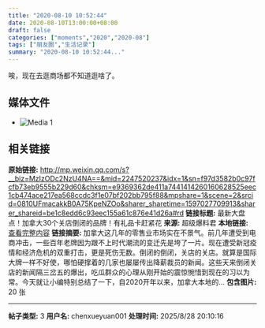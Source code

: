 ```yaml
---
title: "2020-08-10 10:52:44"
date: 2020-08-10T13:00:00+08:00
draft: false
categories: ["moments","2020","2020-08"]
tags: ["朋友圈","生活记录"]
summary: "2020-08-10 10:52:44..."
---
```


唉，现在去逛商场都不知道逛啥了。

## 媒体文件

- ![Media 1](/Moments/photos/2020-08-10/202008101052440.jpg)

## 相关链接

**原始链接:** http://mp.weixin.qq.com/s?__biz=MzIzODc2NzU4NA==&mid=2247520237&idx=1&sn=f97d3582b0c97fcfb73eb9555b229d60&chksm=e9369362de411a7441414260160628525eec1cb474ace217ea568ccdc3f1e07bf202bb795f88&mpshare=1&scene=2&srcid=0810UFmacakkB0A75KpeNZOo&sharer_sharetime=1597027709913&sharer_shareid=be1c8edd6c93eec155a61c876e41d26a#rd
**链接标题:** 最新大盘点！加拿大30个关店倒闭的品牌！有礼品卡赶紧花
**来源:** 超级爆料君
**本地链接:** [查看完整内容](/link_content/2020/08/2020-08-10-3/link_content/)
**链接摘要:** 加拿大这几年的零售业市场实在不景气。前几年遭受到电商冲击，一些百年老牌因为跟不上时代潮流的变迁先是垮了一片。现在遭受新冠疫情和经济危机的双重打击，更是死伤无数。倒闭的倒闭，关店的关店。就算是国际大牌一样不好使，哪怕硬撑着的几家也屡屡传出降薪裁员的新闻。这些天来倒闭关店的新闻隔三岔五的爆出，吃瓜群众的心理从刚开始的震惊惋惜到现在的习以为常。今天就让小编特别总结了一下，自2020开年以来，加拿大本地的...
**包含图片:** 20 张

---

**帖子类型:** 3
**用户名:** chenxueyuan001
**处理时间:** 2025/8/28 20:10:16